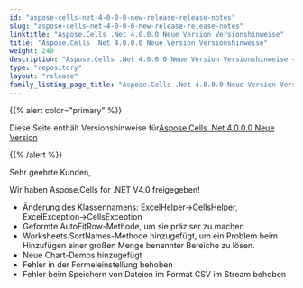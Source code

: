 ```yaml
---
id: "aspose-cells-net-4-0-0-0-new-release-release-notes"
slug: "aspose-cells-net-4-0-0-0-new-release-release-notes"
linktitle: "Aspose.Cells .Net 4.0.0.0 Neue Version Versionshinweise"
title: "Aspose.Cells .Net 4.0.0.0 Neue Version Versionshinweise"
weight: 240
description: "Aspose.Cells .Net 4.0.0.0 Neue Version Versionshinweise – the latest updates and fixes."
type: "repository"
layout: "release"
family_listing_page_title: "Aspose.Cells .Net 4.0.0.0 Neue Version Versionshinweise"
---
```

{{% alert color="primary" %}} 

 Diese Seite enthält Versionshinweise für[Aspose.Cells .Net 4.0.0.0 Neue Version](https://releases.aspose.com/cells/net/new-releases/aspose.cells-.net-4.0.0.0-new-release/)

{{% /alert %}} 

 Sehr geehrte Kunden,

 Wir haben Aspose.Cells for .NET V4.0 freigegeben!

- Änderung des Klassennamens: ExcelHelper->CellsHelper, ExcelException->CellsException
- Geformte AutoFitRow-Methode, um sie präziser zu machen
- Worksheets.SortNames-Methode hinzugefügt, um ein Problem beim Hinzufügen einer großen Menge benannter Bereiche zu lösen.
- Neue Chart-Demos hinzugefügt
- Fehler in der Formeleinstellung behoben
- Fehler beim Speichern von Dateien im Format CSV im Stream behoben
